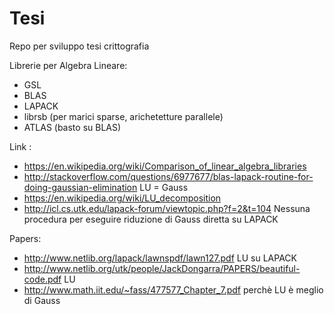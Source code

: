 # Tesi
Repo per sviluppo tesi crittografia

Librerie per Algebra Lineare:
- GSL
- BLAS
- LAPACK
- librsb (per marici sparse, arichetetture parallele)
- ATLAS (basto su BLAS)

Link :
- https://en.wikipedia.org/wiki/Comparison_of_linear_algebra_libraries
- http://stackoverflow.com/questions/6977677/blas-lapack-routine-for-doing-gaussian-elimination  LU = Gauss
- https://en.wikipedia.org/wiki/LU_decomposition
- http://icl.cs.utk.edu/lapack-forum/viewtopic.php?f=2&t=104 Nessuna procedura per eseguire riduzione di Gauss diretta su LAPACK


Papers:
- http://www.netlib.org/lapack/lawnspdf/lawn127.pdf  LU su LAPACK
- http://www.netlib.org/utk/people/JackDongarra/PAPERS/beautiful-code.pdf  LU
- http://www.math.iit.edu/~fass/477577_Chapter_7.pdf  perchè LU è meglio di Gauss
